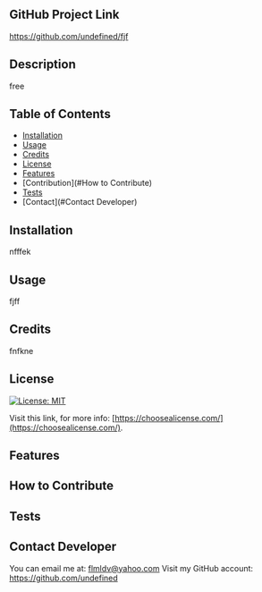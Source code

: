 

  ## GitHub Project Link
  https://github.com/undefined/fjf

  ## Description
free



## Table of Contents 

- [Installation](#installation)
- [Usage](#usage)
- [Credits](#credits)
- [License](#license)
- [Features](#features)
- [Contribution](#How to Contribute)
- [Tests](#tests)
- [Contact](#Contact Developer)


## Installation
nfffek


## Usage
fjff


## Credits
fnfkne

## License
[![License: MIT](https://img.shields.io/badge/License-MIT-yellow.svg)](https://opensource.org/licenses/MIT)

    

Visit this link, for more info: [https://choosealicense.com/](https://choosealicense.com/).



## Features



## How to Contribute


## Tests


## Contact Developer
You can email me at:
flmldv@yahoo.com
Visit my GitHub account:
https://github.com/undefined


